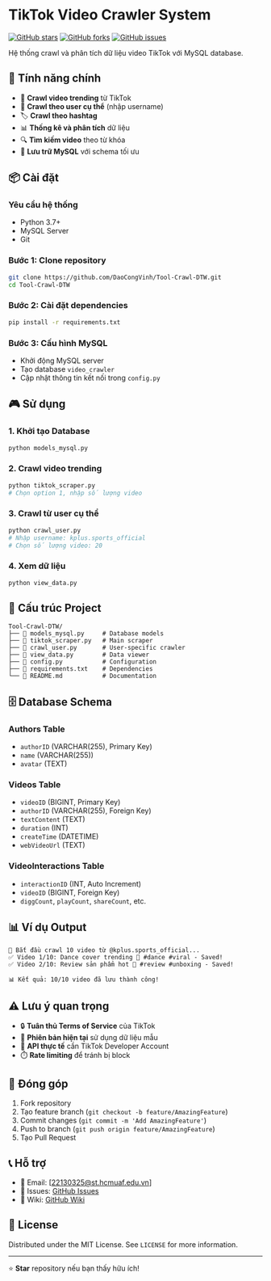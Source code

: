 # TikTok Video Crawler System

[![GitHub stars](https://img.shields.io/github/stars/DaoCongVinh/Tool-Crawl-DTW)](https://github.com/DaoCongVinh/Tool-Crawl-DTW/stargazers)
[![GitHub forks](https://img.shields.io/github/forks/DaoCongVinh/Tool-Crawl-DTW)](https://github.com/DaoCongVinh/Tool-Crawl-DTW/network)
[![GitHub issues](https://img.shields.io/github/issues/DaoCongVinh/Tool-Crawl-DTW)](https://github.com/DaoCongVinh/Tool-Crawl-DTW/issues)

Hệ thống crawl và phân tích dữ liệu video TikTok với MySQL database.

## 🚀 Tính năng chính

- 🎯 **Crawl video trending** từ TikTok
- 👤 **Crawl theo user cụ thể** (nhập username)
- 🏷️ **Crawl theo hashtag** 
- 📊 **Thống kê và phân tích** dữ liệu
- 🔍 **Tìm kiếm video** theo từ khóa
- 💾 **Lưu trữ MySQL** với schema tối ưu

## 📦 Cài đặt

### Yêu cầu hệ thống
- Python 3.7+
- MySQL Server
- Git

### Bước 1: Clone repository
```bash
git clone https://github.com/DaoCongVinh/Tool-Crawl-DTW.git
cd Tool-Crawl-DTW
```

### Bước 2: Cài đặt dependencies
```bash
pip install -r requirements.txt
```

### Bước 3: Cấu hình MySQL
- Khởi động MySQL server
- Tạo database `video_crawler`
- Cập nhật thông tin kết nối trong `config.py`

## 🎮 Sử dụng

### 1. Khởi tạo Database
```bash
python models_mysql.py
```

### 2. Crawl video trending
```bash
python tiktok_scraper.py
# Chọn option 1, nhập số lượng video
```

### 3. Crawl từ user cụ thể
```bash
python crawl_user.py
# Nhập username: kplus.sports_official
# Chọn số lượng video: 20
```

### 4. Xem dữ liệu
```bash
python view_data.py
```

## 📁 Cấu trúc Project

```
Tool-Crawl-DTW/
├── 📄 models_mysql.py     # Database models
├── 📄 tiktok_scraper.py   # Main scraper
├── 📄 crawl_user.py       # User-specific crawler
├── 📄 view_data.py        # Data viewer
├── 📄 config.py           # Configuration
├── 📄 requirements.txt    # Dependencies
└── 📄 README.md           # Documentation
```

## 🗄️ Database Schema

### Authors Table
- `authorID` (VARCHAR(255), Primary Key)
- `name` (VARCHAR(255))
- `avatar` (TEXT)

### Videos Table  
- `videoID` (BIGINT, Primary Key)
- `authorID` (VARCHAR(255), Foreign Key)
- `textContent` (TEXT)
- `duration` (INT)
- `createTime` (DATETIME)
- `webVideoUrl` (TEXT)

### VideoInteractions Table
- `interactionID` (INT, Auto Increment)
- `videoID` (BIGINT, Foreign Key)
- `diggCount`, `playCount`, `shareCount`, etc.

## 📊 Ví dụ Output

```
🚀 Bắt đầu crawl 10 video từ @kplus.sports_official...
✅ Video 1/10: Dance cover trending 💃 #dance #viral - Saved!
✅ Video 2/10: Review sản phẩm hot 📱 #review #unboxing - Saved!

📊 Kết quả: 10/10 video đã lưu thành công!
```

## ⚠️ Lưu ý quan trọng

- 🔒 **Tuân thủ Terms of Service** của TikTok
- 📝 **Phiên bản hiện tại** sử dụng dữ liệu mẫu
- 🔑 **API thực tế** cần TikTok Developer Account
- ⏱️ **Rate limiting** để tránh bị block

## 🤝 Đóng góp

1. Fork repository
2. Tạo feature branch (`git checkout -b feature/AmazingFeature`)
3. Commit changes (`git commit -m 'Add AmazingFeature'`)
4. Push to branch (`git push origin feature/AmazingFeature`)
5. Tạo Pull Request

## 📞 Hỗ trợ

- 📧 Email: [22130325@st.hcmuaf.edu.vn]
- 🐛 Issues: [GitHub Issues](https://github.com/DaoCongVinh/Tool-Crawl-DTW/issues)
- 📖 Wiki: [GitHub Wiki](https://github.com/DaoCongVinh/Tool-Crawl-DTW/wiki)

## 📜 License

Distributed under the MIT License. See `LICENSE` for more information.

---
⭐ **Star** repository nếu bạn thấy hữu ích!
